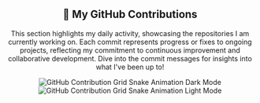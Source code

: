 <div align="center">
  <h2>🚀 My GitHub Contributions</h2>
  <p>This section highlights my daily activity, showcasing the repositories I am currently working on. Each commit represents progress or fixes to ongoing projects, reflecting my commitment to continuous improvement and collaborative development. Dive into the commit messages for insights into what I've been up to!</p>
  <img src="https://raw.githubusercontent.com/Himanshusharma71/Himanshusharma71/output/github-contribution-grid-snake-dark.svg#gh-dark-mode-only" alt="GitHub Contribution Grid Snake Animation Dark Mode"/>
  <img src="https://raw.githubusercontent.com/Himanshusharma71/Himanshusharma71/output/github-contribution-grid-snake.svg#gh-light-mode-only" alt="GitHub Contribution Grid Snake Animation Light Mode"/>
</div>
